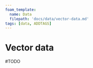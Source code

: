 ```yaml
---
foam_template:
  name: Data
  filepath: 'docs/data/vector-data.md'
tags: [data, ADDTAGS]
---
```


# Vector data

#TODO
